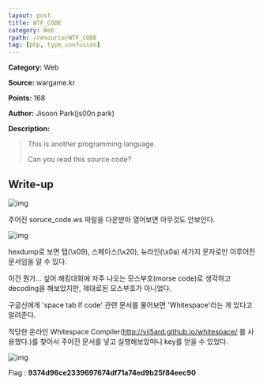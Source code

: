 ```yaml
---
layout: post
title: WTF_CODE
category: Web
rpath: /resource/WTF_CODE
tag: [php, type_confusion] 
---
```


**Category:** Web

**Source:** wargame.kr

**Points:** 168

**Author:** Jisoon Park(js00n.park)

**Description:** 

> This is another programming language.
>
> Can you read this source code?

## Write-up

![img]({{page.rpath|prepend:site.baseurl}}/prob.png)

주어진 soruce_code.ws 파일을 다운받아 열어보면 아무것도 안보인다.

![img]({{page.rpath|prepend:site.baseurl}}/code.png)

hexdump로 보면 탭(\x09), 스페이스(\x20), 뉴라인(\x0a) 세가지 문자로만 이루어진 문서임을 알 수 있다.

이건 뭔가... 싶어 해킹대회에 자주 나오는 모스부호(morse code)로 생각하고 decoding을 해보았지만, 제대로된 모스부호가 아니었다.

구글신에게 'space tab lf code' 관련 문서를 물어보면 'Whitespace'라는 게 있다고 알려준다.

적당한 온라인 Whitespace Compiler(http://vii5ard.github.io/whitespace/ 를 사용했다.)를 찾아서 주어진 문서를 넣고 실행해보았떠니 key를 얻을 수 있었다.

![img]({{page.rpath|prepend:site.baseurl}}/flag.png)

Flag : **9374d96ce2339697674df71a74ed9b25f84eec90**
